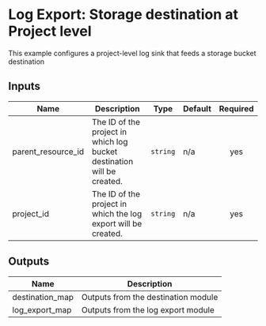 # Log Export: Storage destination at Project level

This example configures a project-level log sink that feeds a storage bucket destination

<!-- BEGINNING OF PRE-COMMIT-TERRAFORM DOCS HOOK -->
## Inputs

| Name | Description | Type | Default | Required |
|------|-------------|------|---------|:--------:|
| parent\_resource\_id | The ID of the project in which log bucket destination will be created. | `string` | n/a | yes |
| project\_id | The ID of the project in which the log export will be created. | `string` | n/a | yes |

## Outputs

| Name | Description |
|------|-------------|
| destination\_map | Outputs from the destination module |
| log\_export\_map | Outputs from the log export module |

<!-- END OF PRE-COMMIT-TERRAFORM DOCS HOOK -->
